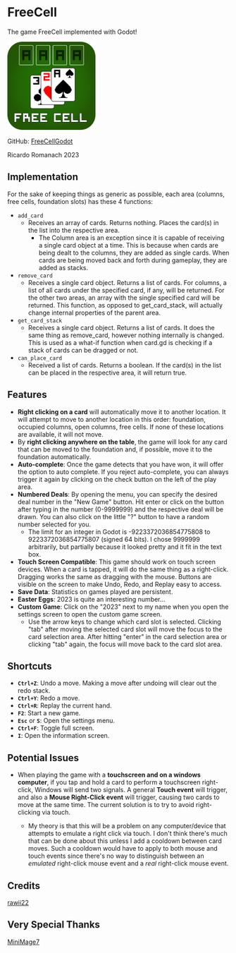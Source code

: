 # FreeCell
The game FreeCell implemented with Godot!

<img src="./Assets/freecellicon.png" width="200"/>

GitHub: [FreeCellGodot](https://github.com/rawii22/FreeCellGodot)

Ricardo Romanach 2023

## Implementation

For the sake of keeping things as generic as possible, each area (columns, free cells, foundation slots) has these 4 functions:

- `add_card`
	- Receives an array of cards. Returns nothing. Places the card(s) in the list into the respective area.
		- The Column area is an exception since it is capable of receiving a single card object at a time. This is because when cards are being dealt to the columns, they are added as single cards. When cards are being moved back and forth during gameplay, they are added as stacks.
- `remove_card`
	- Receives a single card object. Returns a list of cards. For columns, a list of all cards under the specified card, if any, will be returned. For the other two areas, an array with the single specified card will be returned. This function, as opposed to get_card_stack, will actually change internal properties of the parent area.
- `get_card_stack`
	- Receives a single card object. Returns a list of cards. It does the same thing as remove_card, however nothing internally is changed. This is used as a what-if function when card.gd is checking if a stack of cards can be dragged or not.
- `can_place_card`
	- Received a list of cards. Returns a boolean. If the card(s) in the list can be placed in the respective area, it will return true.

## Features
- **Right clicking on a card** will automatically move it to another location. It will attempt to move to another location in this order: foundation, occupied columns, open columns, free cells. If none of these locations are available, it will not move.
- By **right clicking anywhere on the table**, the game will look for any card that can be moved to the foundation and, if possible, move it to the foundation automatically.
- **Auto-complete**: Once the game detects that you have won, it will offer the option to auto complete. If you reject auto-complete, you can always trigger it again by clicking on the check button on the left of the play area.
- **Numbered Deals**: By opening the menu, you can specify the desired deal number in the "New Game" button. Hit enter or click on the button after typing in the number (0-9999999) and the respective deal will be drawn. You can also click on the little "?" button to have a random number selected for you.
	- The limit for an integer in Godot is -9223372036854775808 to 9223372036854775807 (signed 64 bits). I chose 9999999 arbitrarily, but partially because it looked pretty and it fit in the text box.
- **Touch Screen Compatible**: This game should work on touch screen devices. When a card is tapped, it will do the same thing as a right-click. Dragging works the same as dragging with the mouse. Buttons are visible on the screen to make Undo, Redo, and Replay easy to access.
- **Save Data**: Statistics on games played are persistent.
- **Easter Eggs**: 2023 is quite an interesting number...
- **Custom Game**: Click on the "2023" next to my name when you open the settings screen to open the custom game screen.
	- Use the arrow keys to change which card slot is selected. Clicking "tab" after moving the selected card slot will move the focus to the card selection area. After hitting "enter" in the card selection area or clicking "tab" again, the focus will move back to the card slot area.

## Shortcuts

- **`Ctrl+Z`**: Undo a move. Making a move after undoing will clear out the redo stack.
- **`Ctrl+Y`**: Redo a move.
- **`Ctrl+R`**: Replay the current hand.
- **`F2`**: Start a new game.
- **`Esc`** or **`S`**: Open the settings menu.
- **`Ctrl+F`**: Toggle full screen.
- **`I`**: Open the information screen.

## Potential Issues
- When playing the game with a **touchscreen and on a windows computer**, if you tap and hold a card to perform a touchscreen right-click, Windows will send two signals. A general **Touch event** will trigger, and also a **Mouse Right-Click event** will trigger, causing two cards to move at the same time. The current solution is to try to avoid right-clicking via touch.

	- My theory is that this will be a problem on any computer/device that attempts to emulate a right click via touch. I don't think there's much that can be done about this unless I add a cooldown between card moves. Such a cooldown would have to apply to both mouse and touch events since there's no way to distinguish between an *emulated* right-click mouse event and a *real* right-click mouse event.


## Credits

[rawii22](https://github.com/rawii22/FreeCellGodot)

## Very Special Thanks

[MiniMage7](https://github.com/MiniMage7)

